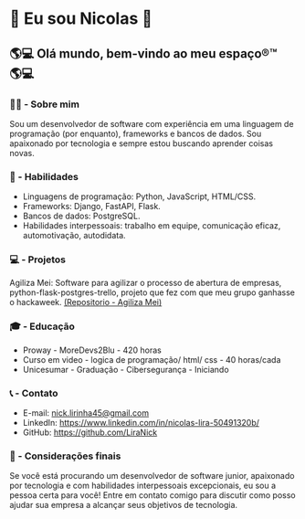 # 👋 Eu sou Nicolas 👋

## 🌎‎‍💻 Olá mundo, bem-vindo ao meu espaço®™ 🌎‎‍💻

### 👨‍💻 - Sobre mim
Sou um desenvolvedor de software com experiência em uma linguagem de programação (por enquanto), frameworks e bancos de dados. Sou apaixonado por tecnologia e sempre estou buscando aprender coisas novas.

### 🚀 - Habilidades
- Linguagens de programação: Python, JavaScript, HTML/CSS.
- Frameworks: Django, FastAPI, Flask.
- Bancos de dados: PostgreSQL.
- Habilidades interpessoais: trabalho em equipe, comunicação eficaz, automotivação, autodidata.
 
### 💻 - Projetos
Agiliza Mei: Software para agilizar o processo de abertura de empresas, python-flask-postgres-trello, projeto que fez com que meu grupo ganhasse o hackaweek.  [(Repositorio - Agiliza Mei)](https://github.com/LiraNick/pyninjas)

### 🎓 - Educação
- Proway - MoreDevs2Blu - 420 horas
- Curso em video - logica de programação/ html/ css - 40 horas/cada
- Unicesumar - Graduação - Cibersegurança - Iniciando

### 📞 - Contato
- E-mail: nick.lirinha45@gmail.com 
- LinkedIn: https://www.linkedin.com/in/nicolas-lira-50491320b/
- GitHub: https://github.com/LiraNick

### 🚀 - Considerações finais
Se você está procurando um desenvolvedor de software junior, apaixonado por tecnologia e com habilidades interpessoais excepcionais, eu sou a pessoa certa para você! Entre em contato comigo para discutir como posso ajudar sua empresa a alcançar seus objetivos de tecnologia.
 
